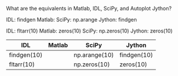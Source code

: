 What are the equivalents in Matlab, IDL, SciPy, and Autoplot Jython?

IDL: findgen
Matlab: 
SciPy: np.arange
Jython: findgen

IDL: fltarr(10)
Matlab: zeros(10)
SciPy: np.zeros(10)
Jython: zeros(10)

| IDL  | Matlab  | SciPy  | Jython  |
|---|---|---|---|
|  findgen(10) |   |  np.arange(10) | findgen(10)  |
|  fltarr(10) |   |  np.zeros(10) | zeros(10)  |
